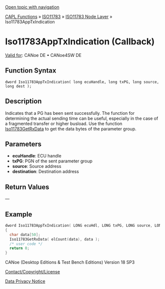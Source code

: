 [Open topic with navigation](../../../../../../CANoeDEFamily.htm#Topics/CAPLFunctions/ISO11783/ISONodeLayer/Functions/CAPLfunctionIso11783AppTxIndication.md)

[CAPL Functions](../../../CAPLfunctions.md) » [ISO11783](../../CAPLfunctionsISO11783Overview.md) » [ISO11783 Node Layer](../CAPLfunctionsISONLOverview.md) » Iso11783AppTxIndication

# Iso11783AppTxIndication (Callback)

[Valid for](../../../../Shared/FeatureAvailability.md): CANoe DE • CANoe4SW DE

## Function Syntax

```
dword Iso11783AppTxIndication( long ecuHandle, long txPG, long source, long dest );
```

## Description

Indicates that a PG has been sent successfully. The function for determining the actual sending time can be useful, especially in the case of a fragmented transfer or higher busload. Use the function [Iso11783GetRxData](CAPLfunctionIso11783GetRxData.md) to get the data bytes of the parameter group.

## Parameters

- **ecuHandle**: ECU handle
- **txPG**: PGN of the sent parameter group
- **source**: Source address
- **destination**: Destination address

## Return Values

—

## Example

```c
dword Iso11783AppTxIndication( LONG ecuHdl, LONG txPG, LONG source, LONG dest )
{
  char data[50];
  Iso11783GetRxData( elCount(data), data );
  /* user code */
  return 0;
}
```

CANoe (Desktop Editions & Test Bench Editions) Version 18 SP3

[Contact/Copyright/License](../../../../Shared/ContactCopyrightLicense.md)

[Data Privacy Notice](https://www.vector.com/int/en/company/get-info/privacy-policy/)
